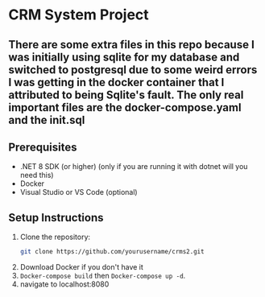 # CRM System Project
## There are some extra files in this repo because I was initially using sqlite for my database and switched to postgresql due to some weird errors I was getting in the docker container that I attributed to being Sqlite's fault. The only real important files are the docker-compose.yaml and the init.sql
## Prerequisites

- .NET 8 SDK (or higher) (only if you are running it with dotnet will you need this)
- Docker
- Visual Studio or VS Code (optional)

## Setup Instructions

1. Clone the repository:
   ```bash
   git clone https://github.com/yourusername/crms2.git
2. Download Docker if you don't have it
3. `Docker-compose build` then `Docker-compose up -d`.
4. navigate to localhost:8080

   
